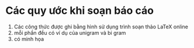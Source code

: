 # Các quy ước khi soạn báo cáo
1. Các công thức được ghi bằng hình sử dụng trình soạn thảo LaTeX online
2. mỗi phần đều có ví dụ của unigram và bi gram
3. có minh họa

